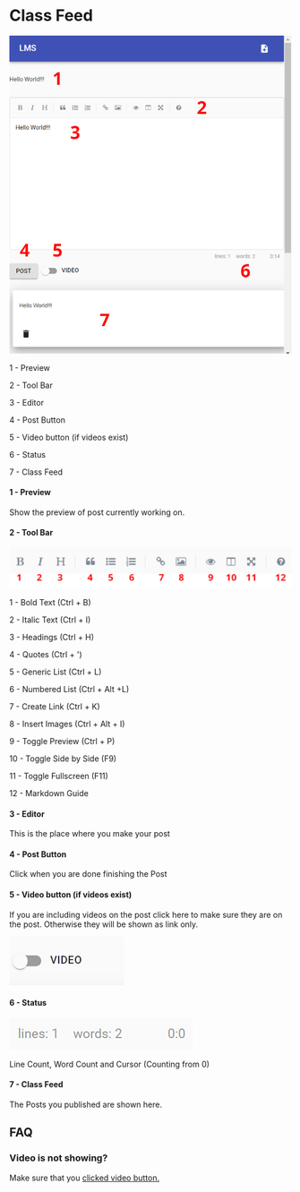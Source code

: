 # Class Feed



![](../.gitbook/assets/class-feed.png)

1 - Preview

2 - Tool Bar

3 - Editor

4 - Post Button

5 - Video button \(if videos exist\)

6 - Status

7 - Class Feed



#### 1 - Preview

Show the preview of post currently working on.

#### 2 - Tool Bar

![](../.gitbook/assets/toolbar.png)

1 - Bold Text \(Ctrl + B\)

2 - Italic Text \(Ctrl + I\) 

3 - Headings \(Ctrl + H\)

4 - Quotes \(Ctrl + '\)

5 - Generic List \(Ctrl + L\)

6 - Numbered List \(Ctrl + Alt +L\)

7 - Create Link \(Ctrl + K\)

8 - Insert Images \(Ctrl + Alt + I\)

9 - Toggle Preview \(Ctrl + P\)

10 - Toggle Side by Side \(F9\)

11 - Toggle Fullscreen \(F11\)

12 - Markdown Guide

#### 3 - Editor

This is the place where you make your post

#### 4 - Post Button

Click when you are done finishing the Post

#### 5 - Video button \(if videos exist\)

If you are including videos on the post click here to make sure they are on the post. Otherwise they will be shown as link only.

![](../.gitbook/assets/video.gif)

#### 6 - Status

![](../.gitbook/assets/image%20%2822%29.png)

Line Count, Word Count and Cursor \(Counting from 0\)

#### 7 - Class Feed

The Posts you published are shown here. 

## FAQ

### Video is not showing?

Make sure that you [clicked video button. ](class-feed.md#5-video-button-if-videos-exist)




